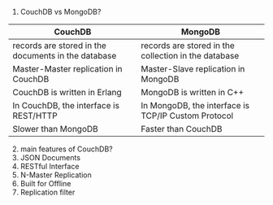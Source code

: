 1. CouchDB vs MongoDB?

  |     CouchDB |   MongoDB |
  | ----------- | --------  |
  | records are stored in the documents in the database | records are stored in the collection in the database |
  | Master-Master replication in CouchDB | Master-Slave replication in MongoDB |
  | CouchDB is written in Erlang | MongoDB is written in C++ |
  | In CouchDB, the interface is REST/HTTP | In MongoDB, the interface is TCP/IP Custom Protocol |
  | Slower than MongoDB | Faster than CouchDB |
  
2. main features of CouchDB?
  1. JSON Documents
  2. RESTful Interface
  3. N-Master Replication
  4. Built for Offline
  5. Replication filter


